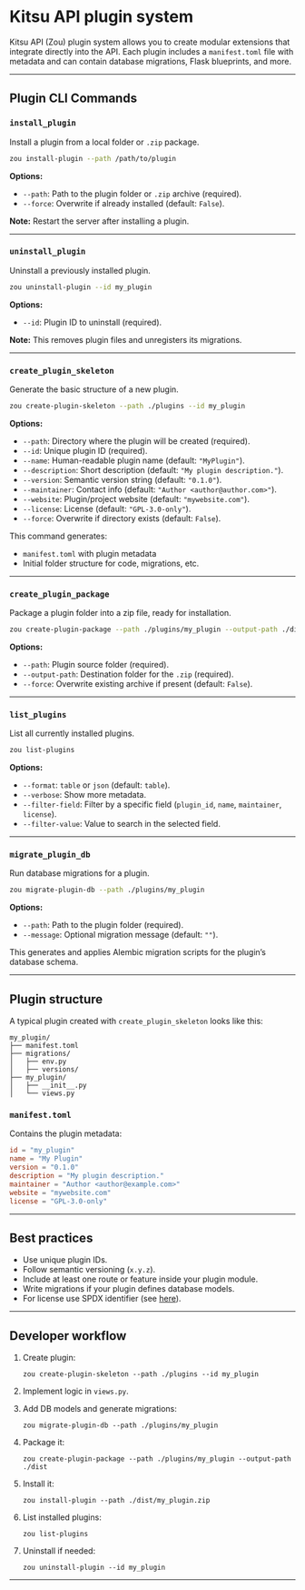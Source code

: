 # Kitsu API plugin system

Kitsu API (Zou) plugin system allows you to create modular extensions that integrate directly into the API. Each plugin includes a `manifest.toml` file with metadata and can contain database migrations, Flask blueprints, and more.

---

## Plugin CLI Commands

### `install_plugin`

Install a plugin from a local folder or `.zip` package.

```bash
zou install-plugin --path /path/to/plugin
```

**Options:**

* `--path`: Path to the plugin folder or `.zip` archive (required).
* `--force`: Overwrite if already installed (default: `False`).

**Note:** Restart the server after installing a plugin.

---

### `uninstall_plugin`

Uninstall a previously installed plugin.

```bash
zou uninstall-plugin --id my_plugin
```

**Options:**

* `--id`: Plugin ID to uninstall (required).

**Note:** This removes plugin files and unregisters its migrations.

---

### `create_plugin_skeleton`

Generate the basic structure of a new plugin.

```bash
zou create-plugin-skeleton --path ./plugins --id my_plugin
```

**Options:**

* `--path`: Directory where the plugin will be created (required).
* `--id`: Unique plugin ID (required).
* `--name`: Human-readable plugin name (default: `"MyPlugin"`).
* `--description`: Short description (default: `"My plugin description."`).
* `--version`: Semantic version string (default: `"0.1.0"`).
* `--maintainer`: Contact info (default: `"Author <author@author.com>"`).
* `--website`: Plugin/project website (default: `"mywebsite.com"`).
* `--license`: License (default: `"GPL-3.0-only"`).
* `--force`: Overwrite if directory exists (default: `False`).

This command generates:

* `manifest.toml` with plugin metadata
* Initial folder structure for code, migrations, etc.

---

### `create_plugin_package`

Package a plugin folder into a zip file, ready for installation.

```bash
zou create-plugin-package --path ./plugins/my_plugin --output-path ./dist
```

**Options:**

* `--path`: Plugin source folder (required).
* `--output-path`: Destination folder for the `.zip` (required).
* `--force`: Overwrite existing archive if present (default: `False`).

---

### `list_plugins`

List all currently installed plugins.

```bash
zou list-plugins
```

**Options:**

* `--format`: `table` or `json` (default: `table`).
* `--verbose`: Show more metadata.
* `--filter-field`: Filter by a specific field (`plugin_id`, `name`, `maintainer`, `license`).
* `--filter-value`: Value to search in the selected field.

---

### `migrate_plugin_db`

Run database migrations for a plugin.

```bash
zou migrate-plugin-db --path ./plugins/my_plugin
```

**Options:**

* `--path`: Path to the plugin folder (required).
* `--message`: Optional migration message (default: `""`).

This generates and applies Alembic migration scripts for the plugin’s database schema.

---

## Plugin structure

A typical plugin created with `create_plugin_skeleton` looks like this:

```
my_plugin/
├── manifest.toml
├── migrations/
│   ├── env.py
│   ├── versions/
├── my_plugin/
│   ├── __init__.py
│   └── views.py
```

### `manifest.toml`

Contains the plugin metadata:

```toml
id = "my_plugin"
name = "My Plugin"
version = "0.1.0"
description = "My plugin description."
maintainer = "Author <author@example.com>"
website = "mywebsite.com"
license = "GPL-3.0-only"
```

---

## Best practices

* Use unique plugin IDs.
* Follow semantic versioning (`x.y.z`).
* Include at least one route or feature inside your plugin module.
* Write migrations if your plugin defines database models.
* For license use SPDX identifier (see [here](https://spdx.org/licenses/)). 

---

## Developer workflow

1. Create plugin:
 
    ```
    zou create-plugin-skeleton --path ./plugins --id my_plugin
    ```
2. Implement logic in `views.py`.
3. Add DB models and generate migrations:
 
    ```
    zou migrate-plugin-db --path ./plugins/my_plugin
    ```
4. Package it:
 
    ```
    zou create-plugin-package --path ./plugins/my_plugin --output-path ./dist
    ```
5. Install it:
 
    ```
    zou install-plugin --path ./dist/my_plugin.zip
    ```
6. List installed plugins:
 
    ```
    zou list-plugins
    ```
7. Uninstall if needed:
 
    ```
    zou uninstall-plugin --id my_plugin
    ```

---
